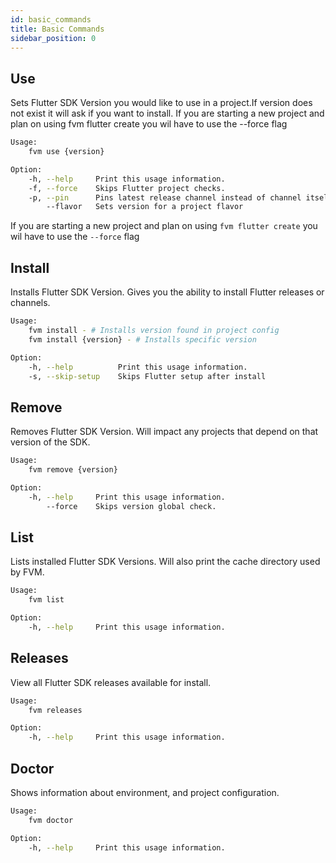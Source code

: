 ```yaml
---
id: basic_commands
title: Basic Commands
sidebar_position: 0
---
```


## Use

Sets Flutter SDK Version you would like to use in a project.If version does not exist it will ask if you want to install. If you are starting a new project and plan on using fvm flutter create you wil have to use the --force flag

```bash
Usage:
    fvm use {version}

Option:
    -h, --help     Print this usage information.
    -f, --force    Skips Flutter project checks.
    -p, --pin      Pins latest release channel instead of channel itself.
        --flavor   Sets version for a project flavor
```

If you are starting a new project and plan on using `fvm flutter create` you wil have to use the `--force` flag

## Install

Installs Flutter SDK Version. Gives you the ability to install Flutter releases or channels.

```bash
Usage:
    fvm install - # Installs version found in project config
    fvm install {version} - # Installs specific version

Option:
    -h, --help          Print this usage information.
    -s, --skip-setup    Skips Flutter setup after install
```

## Remove

Removes Flutter SDK Version. Will impact any projects that depend on that version of the SDK.

```bash
Usage:
    fvm remove {version}

Option:
    -h, --help     Print this usage information.
        --force    Skips version global check.
```

## List

Lists installed Flutter SDK Versions. Will also print the cache directory used by FVM.

```bash
Usage:
    fvm list

Option:
    -h, --help     Print this usage information.
```

## Releases

View all Flutter SDK releases available for install.

```bash
Usage:
    fvm releases

Option:
    -h, --help     Print this usage information.
```

## Doctor

Shows information about environment, and project configuration.

```bash
Usage:
    fvm doctor

Option:
    -h, --help     Print this usage information.
```
